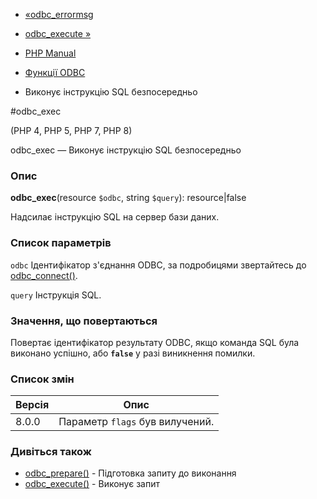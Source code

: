 - [«odbc_errormsg](function.odbc-errormsg.md)
- [odbc_execute »](function.odbc-execute.md)

- [PHP Manual](index.md)
- [Функції ODBC](ref.uodbc.md)
- Виконує інструкцію SQL безпосередньо

#odbc_exec

(PHP 4, PHP 5, PHP 7, PHP 8)

odbc_exec — Виконує інструкцію SQL безпосередньо

### Опис

**odbc_exec**(resource `$odbc`, string `$query`): resource\|false

Надсилає інструкцію SQL на сервер бази даних.

### Список параметрів

`odbc`
Ідентифікатор з'єднання ODBC, за подробицями звертайтесь до
[odbc_connect()](function.odbc-connect.md).

`query`
Інструкція SQL.

### Значення, що повертаються

Повертає ідентифікатор результату ODBC, якщо команда SQL була
виконано успішно, або **`false`** у разі виникнення помилки.

### Список змін

| Версія | Опис |
|--------|------------------------------|
| 8.0.0 | Параметр `flags` був вилучений. |

### Дивіться також

- [odbc_prepare()](function.odbc-prepare.md) - Підготовка запиту
до виконання
- [odbc_execute()](function.odbc-execute.md) - Виконує запит
